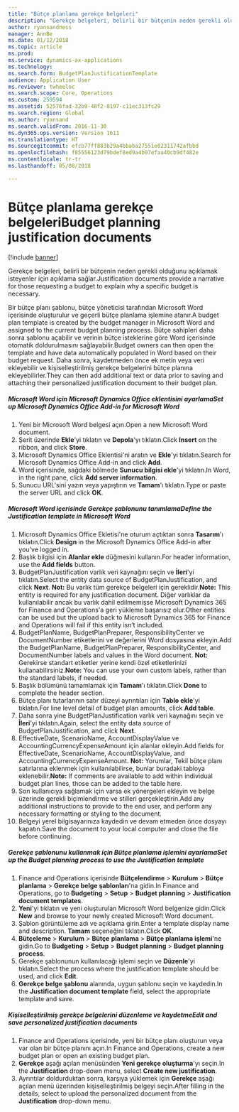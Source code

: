 ```yaml
---
title: "Bütçe planlama gerekçe belgeleri"
description: "Gerekçe belgeleri, belirli bir bütçenin neden gerekli olduğunu açıklamak isteyenler için açıklama sağlar."
author: ryansandness
manager: AnnBe
ms.date: 01/12/2018
ms.topic: article
ms.prod: 
ms.service: dynamics-ax-applications
ms.technology: 
ms.search.form: BudgetPlanJustificationTemplate
audience: Application User
ms.reviewer: twheeloc
ms.search.scope: Core, Operations
ms.custom: 259594
ms.assetid: 52576fad-32b9-48f2-8197-c11ec313fc29
ms.search.region: Global
ms.author: ryansand
ms.search.validFrom: 2016-11-30
ms.dyn365.ops.version: Version 1611
ms.translationtype: HT
ms.sourcegitcommit: efcb77ff883b29a4bbaba27551e02311742afbbd
ms.openlocfilehash: f85556123d79bdef8ed9a4b97efaa40cb9df482e
ms.contentlocale: tr-tr
ms.lasthandoff: 05/08/2018

---
```


# <a name="budget-planning-justification-documents"></a><span data-ttu-id="359b8-103">Bütçe planlama gerekçe belgeleri</span><span class="sxs-lookup"><span data-stu-id="359b8-103">Budget planning justification documents</span></span>

[!include [banner](../includes/banner.md)]

<span data-ttu-id="359b8-104">Gerekçe belgeleri, belirli bir bütçenin neden gerekli olduğunu açıklamak isteyenler için açıklama sağlar.</span><span class="sxs-lookup"><span data-stu-id="359b8-104">Justification documents provide a narrative for those requesting a budget to explain why a specific budget is necessary.</span></span> 

<span data-ttu-id="359b8-105">Bir bütçe planı şablonu, bütçe yöneticisi tarafından Microsoft Word içerisinde oluşturulur ve geçerli bütçe planlama işlemine atanır.</span><span class="sxs-lookup"><span data-stu-id="359b8-105">A budget plan template is created by the budget manager in Microsoft Word and assigned to the current budget planning process.</span></span> <span data-ttu-id="359b8-106">Bütçe sahipleri daha sonra şablonu açabilir ve verinin bütçe isteklerine göre Word içerisinde otomatik doldurulmasını sağlayabilir.</span><span class="sxs-lookup"><span data-stu-id="359b8-106">Budget owners can then open the template and have data automatically populated in Word based on their budget request.</span></span> <span data-ttu-id="359b8-107">Daha sonra, kaydetmeden önce ek metin veya veri ekleyebilir ve kişiselleştirilmiş gerekçe belgelerini bütçe planına ekleyebilirler.</span><span class="sxs-lookup"><span data-stu-id="359b8-107">They can then add additional text or data prior to saving and attaching their personalized justification document to their budget plan.</span></span>

##### <a name="set-up-microsoft-dynamics-office-add-in-for-microsoft-word"></a><span data-ttu-id="359b8-108">Microsoft Word için Microsoft Dynamics Office eklentisini ayarlama</span><span class="sxs-lookup"><span data-stu-id="359b8-108">Set up Microsoft Dynamics Office Add-in for Microsoft Word</span></span>

1.  <span data-ttu-id="359b8-109">Yeni bir Microsoft Word belgesi açın.</span><span class="sxs-lookup"><span data-stu-id="359b8-109">Open a new Microsoft Word document.</span></span>
2.  <span data-ttu-id="359b8-110">Şerit üzerinde **Ekle**'yi tıklatın ve **Depola**'yı tıklatın.</span><span class="sxs-lookup"><span data-stu-id="359b8-110">Click **Insert** on the ribbon, and click **Store**.</span></span>
3.  <span data-ttu-id="359b8-111">Microsoft Dynamics Office Eklentisi'ni aratın ve **Ekle**'yi tıklatın.</span><span class="sxs-lookup"><span data-stu-id="359b8-111">Search for Microsoft Dynamics Office Add-in and click **Add**.</span></span>
4.  <span data-ttu-id="359b8-112">Word içerisinde, sağdaki bölmede **Sunucu bilgisi ekle**'yi tıklatın.</span><span class="sxs-lookup"><span data-stu-id="359b8-112">In Word, in the right pane, click **Add server information**.</span></span>
5.  <span data-ttu-id="359b8-113">Sunucu URL'sini yazın veya yapıştırın ve **Tamam**'ı tıklatın.</span><span class="sxs-lookup"><span data-stu-id="359b8-113">Type or paste the server URL and click **OK**.</span></span>

##### <a name="define-the-justification-template-in-microsoft-word"></a><span data-ttu-id="359b8-114">Microsoft Word içerisinde Gerekçe şablonunu tanımlama</span><span class="sxs-lookup"><span data-stu-id="359b8-114">Define the Justification template in Microsoft Word</span></span>

1.  <span data-ttu-id="359b8-115">Microsoft Dynamics Office Ekletisi'ne oturum açtıktan sonra **Tasarım**'ı tıklatın.</span><span class="sxs-lookup"><span data-stu-id="359b8-115">Click **Design** in the Microsoft Dynamics Office Add-in after you’ve logged in.</span></span>
2.  <span data-ttu-id="359b8-116">Başlık bilgisi için **Alanlar ekle** düğmesini kullanın.</span><span class="sxs-lookup"><span data-stu-id="359b8-116">For header information, use the **Add fields** button.</span></span>
3.  <span data-ttu-id="359b8-117">BudgetPlanJustification varlık veri kaynağını seçin ve **İleri**'yi tıklatın.</span><span class="sxs-lookup"><span data-stu-id="359b8-117">Select the entity data source of BudgetPlanJustification, and click **Next**.</span></span> <span data-ttu-id="359b8-118">**Not:** Bu varlık tüm gerekçe belgeleri için gereklidir.</span><span class="sxs-lookup"><span data-stu-id="359b8-118">**Note:** This entity is required for any justification document.</span></span> <span data-ttu-id="359b8-119">Diğer varlıklar da kullanılabilir ancak bu varlık dahil edilmemişse Microsoft Dynamics 365 for Finance and Operations'a geri yükleme başarısız olur.</span><span class="sxs-lookup"><span data-stu-id="359b8-119">Other entities can be used but the upload back to Microsoft Dynamics 365 for Finance and Operations will fail if this entity isn’t included.</span></span>
4.  <span data-ttu-id="359b8-120">BudgetPlanName, BudgetPlanPreparer, ResponsibilityCenter ve DocumentNumber etiketlerini ve değerlerini Word dosyasına ekleyin.</span><span class="sxs-lookup"><span data-stu-id="359b8-120">Add the BudgetPlanName, BudgetPlanPreparer, ResponsibilityCenter, and DocumentNumber labels and values in the Word document.</span></span> <span data-ttu-id="359b8-121">**Not:** Gerekirse standart etiketler yerine kendi özel etiketlerinizi kullanabilirsiniz.</span><span class="sxs-lookup"><span data-stu-id="359b8-121">**Note:** You can use your own custom labels, rather than the standard labels, if needed.</span></span>
5.  <span data-ttu-id="359b8-122">Başlık bölümünü tamamlamak için **Tamam**'ı tıklatın.</span><span class="sxs-lookup"><span data-stu-id="359b8-122">Click **Done** to complete the header section.</span></span>
6.  <span data-ttu-id="359b8-123">Bütçe planı tutarlarının satır düzeyi ayrıntıları için **Tablo ekle**'yi tıklatın.</span><span class="sxs-lookup"><span data-stu-id="359b8-123">For line level detail of budget plan amounts, click **Add table**.</span></span>
7.  <span data-ttu-id="359b8-124">Daha sonra yine BudgetPlanJustification varlık veri kaynağını seçin ve **İleri**'yi tıklatın.</span><span class="sxs-lookup"><span data-stu-id="359b8-124">Again, select the entity data source of BudgetPlanJustification, and click **Next**.</span></span>
8.  <span data-ttu-id="359b8-125">EffectiveDate, ScenarioName, AccountDisplayValue ve AccountingCurrencyExpenseAmount için alanlar ekleyin.</span><span class="sxs-lookup"><span data-stu-id="359b8-125">Add fields for EffectiveDate, ScenarioName, AccountDisplayValue, and AccountingCurrencyExpenseAmount.</span></span> <span data-ttu-id="359b8-126">**Not:** Yorumlar, Tekil bütçe planı satırlarına eklenmek için kullanılabilirse, bunlar buradaki tabloya eklenebilir.</span><span class="sxs-lookup"><span data-stu-id="359b8-126">**Note:** If comments are available to add within individual budget plan lines, those can be added to the table here.</span></span>
9.  <span data-ttu-id="359b8-127">Son kullanıcıya sağlamak için varsa ek yönergeleri ekleyin ve belge üzerinde gerekli biçimlendirme ve stilleri gerçekleştirin.</span><span class="sxs-lookup"><span data-stu-id="359b8-127">Add any additional instructions to provide to the end user, and perform any necessary formatting or styling to the document.</span></span>
10. <span data-ttu-id="359b8-128">Belgeyi yerel bilgisayarınıza kaydedin ve devam etmeden önce dosyayı kapatın.</span><span class="sxs-lookup"><span data-stu-id="359b8-128">Save the document to your local computer and close the file before continuing.</span></span>

##### <a name="set-up-the-budget-planning-process-to-use-the-justification-template"></a><span data-ttu-id="359b8-129">Gerekçe şablonunu kullanmak için Bütçe planlama işlemini ayarlama</span><span class="sxs-lookup"><span data-stu-id="359b8-129">Set up the Budget planning process to use the Justification template</span></span>

1.  <span data-ttu-id="359b8-130">Finance and Operations içerisinde **Bütçelendirme** &gt; **Kurulum** &gt; **Bütçe planlama** &gt; **Gerekçe belge şablonları**'na gidin.</span><span class="sxs-lookup"><span data-stu-id="359b8-130">In Finance and Operations, go to **Budgeting** &gt; **Setup** &gt; **Budget planning** &gt; **Justification document templates**.</span></span>
2.  <span data-ttu-id="359b8-131">**Yeni**'yi tıklatın ve yeni oluşturulan Microsoft Word belgenize gidin.</span><span class="sxs-lookup"><span data-stu-id="359b8-131">Click **New** and browse to your newly created Microsoft Word document.</span></span>
3.  <span data-ttu-id="359b8-132">Şablon görüntüleme adı ve açıklama girin.</span><span class="sxs-lookup"><span data-stu-id="359b8-132">Enter a template display name and description.</span></span> <span data-ttu-id="359b8-133">**Tamam** seçeneğini tıklatın.</span><span class="sxs-lookup"><span data-stu-id="359b8-133">Click **OK**.</span></span>
4.  <span data-ttu-id="359b8-134">**Bütçeleme** &gt; **Kurulum** &gt; **Bütçe** **planlama** &gt; **Bütçe planlama işlemi**'ne gidin.</span><span class="sxs-lookup"><span data-stu-id="359b8-134">Go to **Budgeting** &gt; **Setup** &gt; **Budget** **planning** &gt; **Budget planning process**.</span></span>
5.  <span data-ttu-id="359b8-135">Gerekçe şablonunun kullanılacağı işlemi seçin ve **Düzenle**'yi tıklatın.</span><span class="sxs-lookup"><span data-stu-id="359b8-135">Select the process where the justification template should be used, and click **Edit**.</span></span>
6.  <span data-ttu-id="359b8-136">**Gerekçe belge şablonu** alanında, uygun şablonu seçin ve kaydedin.</span><span class="sxs-lookup"><span data-stu-id="359b8-136">In the **Justification document template** field, select the appropriate template and save.</span></span>

##### <a name="edit-and-save-personalized-justification-documents"></a><span data-ttu-id="359b8-137">Kişiselleştirilmiş gerekçe belgelerini düzenleme ve kaydetme</span><span class="sxs-lookup"><span data-stu-id="359b8-137">Edit and save personalized justification documents</span></span>

1.  <span data-ttu-id="359b8-138">Finance and Operations içerisinde, yeni bir bütçe planı oluşturun veya var olan bir bütçe planını açın.</span><span class="sxs-lookup"><span data-stu-id="359b8-138">In Finance and Operations, create a new budget plan or open an existing budget plan.</span></span>
2.  <span data-ttu-id="359b8-139">**Gerekçe** aşağı açılan menüsünden **Yeni gerekçe oluşturma**'yı seçin.</span><span class="sxs-lookup"><span data-stu-id="359b8-139">In the **Justification** drop-down menu, select **Create new justification**.</span></span>
3.  <span data-ttu-id="359b8-140">Ayrıntılar doldurduktan sonra, karşıya yüklemek için **Gerekçe** aşağı açılan menü üzerinden kişiselleştirilmiş belgeyi seçin.</span><span class="sxs-lookup"><span data-stu-id="359b8-140">After filling in the details, select to upload the personalized document from the **Justification** drop-down menu.</span></span>





